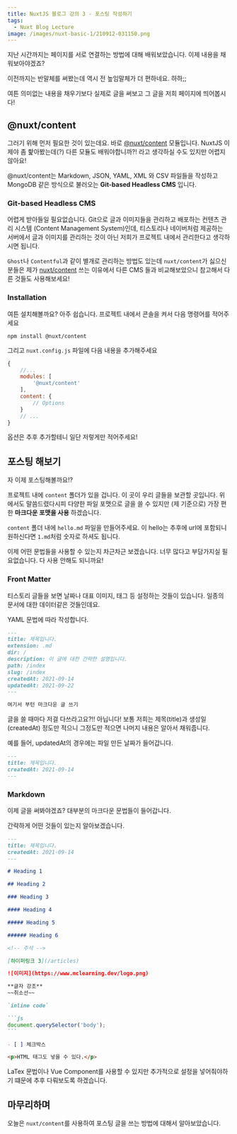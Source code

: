 ```yaml
---
title: NuxtJS 블로그 강의 3 - 포스팅 작성하기
tags:
  - Nuxt Blog Lecture
image: /images/nuxt-basic-1/210912-031150.png
---
```


지난 시간까지는 페이지를 서로 연결하는 방법에 대해 배워보았습니다. 이제 내용을 채워보아야겠죠?

<!--more-->

이전까지는 반말체를 써봤는데 역시 전 높임말체가 더 편하네요. 하하;;

여튼 의미없는 내용을 채우기보다 실제로 글을 써보고 그 글을 저희 페이지에 띄어봅시다!

## @nuxt/content

그러기 위해 먼저 필요한 것이 있는데요. 바로 [@nuxt/content](https://content.nuxtjs.org/) 모듈입니다. NuxtJS 이제야 좀 핥아봤는데(?) 다른 모듈도 배워야합니까?! 라고 생각하실 수도 있지만 어렵지 않아요!

@nuxt/content는 Markdown, JSON, YAML, XML 와 CSV 파일들을 작성하고 MongoDB 같은 방식으로 불러오는 **Git-based Headless CMS** 입니다.

### Git-based Headless CMS

어렵게 받아들일 필요없습니다. Git으로 글과 이미지들을 관리하고 배포하는 컨텐츠 관리 시스템 (Content Management System)인데, 티스토리나 네이버처럼 제공하는 서버에서 글과 이미지를 관리하는 것이 아닌 저희가 프로젝트 내에서 관리한다고 생각하시면 됩니다.

`Ghost`나 `Contentful`과 같이 별개로 관리하는 방법도 있는데 `nuxt/content`가 싫으신 분들은 제가 [nuxt/content](https://www.mclearning.dev/vuejs/2021/09/why-am-i-using-nuxt-content) 쓰는 이유에서 다른 CMS 들과 비교해보았으니 참고해서 다른 것들도 사용해보세요!

### Installation

여튼 설치해볼까요? 아주 쉽습니다. 프로젝트 내에서 콘솔을 켜서 다음 명령어를 적어주세요

```
npm install @nuxt/content
```

그리고 `nuxt.config.js` 파일에 다음 내용을 추가해주세요

```js [nuxt.config.js]
{
    //...
    modules: [
        '@nuxt/content'
    ],
    content: {
        // Options
    }
    // ...
}
```

옵션은 추후 추가할테니 일단 저렇게만 적어주세요!

## 포스팅 해보기

자 이제 포스팅해볼까요!?

프로젝트 내에 `content` 폴더가 있을 겁니다. 이 곳이 우리 글들을 보관할 곳입니다. 위에서도 말씀드렸다시피 다양한 파일 포맷으로 글을 쓸 수 있지만 (제 기준으로) 가장 편한 **마크다운 포맷을 사용** 하겠습니다.

`content` 폴더 내에 `hello.md` 파일을 만들어주세요. 이 hello는 추후에 url에 포함되니 원하신다면 `1.md`처럼 숫자로 하셔도 됩니다.

이제 어떤 문법들을 사용할 수 있는지 차근차근 보겠습니다. 너무 많다고 부담가지실 필요없습니다. 다 사용 안해도 되니까요!

### Front Matter

티스토리 글들을 보면 날짜나 대표 이미지, 태그 등 설정하는 것들이 있습니다. 일종의 문서에 대한 데이터같은 것들인데요.

YAML 문법에 따라 작성합니다.

```markdown [hello.md]
---
title: 제목입니다.
extension: .md
dir: /
description: 이 글에 대한 간략한 설명입니다.
path: /index
slug: /index
createdAt: 2021-09-14
updatedAt: 2021-09-22
---

여기서 부턴 마크다운 글 쓰기
```

글을 쓸 때마다 저걸 다쓰라고요?!! 아닙니다! 보통 저희는 제목(title)과 생성일(createdAt) 정도만 적으니 그정도만 적으면 나머지 내용은 알아서 채워줍니다.

예를 들어, updatedAt의 경우에는 파일 만든 날짜가 들어갑니다.

```markdown [hello.md]
---
title: 제목입니다.
createdAt: 2021-09-14
---
```

### Markdown

이제 글을 써봐야겠죠? 대부분의 마크다운 문법들이 들어갑니다.

간략하게 어떤 것들이 있는지 알아보겠습니다.

````md [hello.md]
---
title: 제목입니다.
createdAt: 2021-09-14
---

# Heading 1

## Heading 2

### Heading 3

#### Heading 4

##### Heading 5

###### Heading 6

<!-- 주석 -->

[하이퍼링크 3](/articles)

![이미지](https://www.mclearning.dev/logo.png)

**글자 강조**
~~취소선~~

`inline code`

```js
document.querySelector('body');
```

- [ ] 체크박스

<p>HTML 태그도 넣을 수 있다.</p>
````

LaTex 문법이나 Vue Component를 사용할 수 있지만 추가적으로 설정을 넣어줘야하기 떄문에 추후 다뤄보도록 하겠습니다.

## 마무리하며

오늘은 `nuxt/content`를 사용하여 포스팅 글을 쓰는 방법에 대해서 알아보았습니다.
